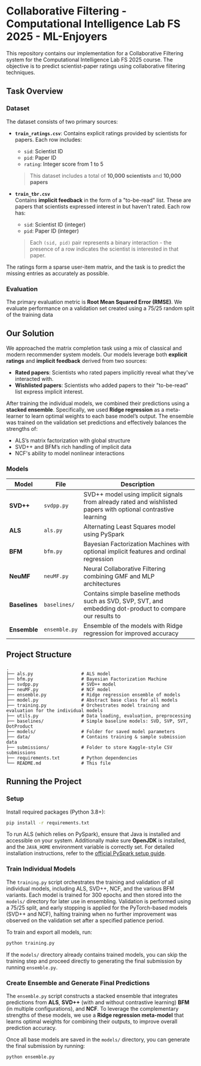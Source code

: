 # Collaborative Filtering - Computational Intelligence Lab FS 2025 - ML-Enjoyers
This repository contains our implementation for a Collaborative Filtering system for the Computational Intelligence Lab FS 2025 course. 
The objective is to predict scientist-paper ratings using collaborative filtering techniques.


## Task Overview

### Dataset
The dataset consists of two primary sources:

- **`train_ratings.csv`**: Contains explicit ratings provided by scientists for papers. Each row includes:
  - `sid`: Scientist ID
  - `pid`: Paper ID
  - `rating`: Integer score from 1 to 5
  > This dataset includes a total of **10,000 scientists** and **10,000 papers**

- **`train_tbr.csv`**  
  Contains **implicit feedback** in the form of a "to-be-read" list. These are papers that scientists expressed interest in but haven't rated. Each row has:
  - `sid`: Scientist ID (integer)
  - `pid`: Paper ID (integer)  
  > Each `(sid, pid)` pair represents a binary interaction - the presence of a row indicates the scientist is interested in that paper.

The ratings form a sparse user-item matrix, and the task is to predict the missing entries as accurately as possible.

### Evaluation
The primary evaluation metric is **Root Mean Squared Error (RMSE)**. We evaluate performance on a validation set created using a 75/25 random split of the training data


## Our Solution
We approached the matrix completion task using a mix of classical and modern recommender system models. Our models leverage both **explicit ratings** and **implicit feedback** derived from two sources:
- **Rated papers**: Scientists who rated papers implicitly reveal what they've interacted with.
- **Wishlisted papers**: Scientists who added papers to their "to-be-read" list express implicit interest.

After training the individual models, we combined their predictions using a **stacked ensemble**. Specifically, we used **Ridge regression** as a meta-learner to learn optimal weights to each base model’s output. The ensemble was trained on the validation set predictions and effectively balances the strengths of:
- ALS’s matrix factorization with global structure
- SVD++ and BFM’s rich handling of implicit data
- NCF's ability to model nonlinear interactions

### Models
| Model              | File         | Description |
|-------------------|--------------|-------------|
| **SVD++**         | `svdpp.py`   | SVD++ model using implicit signals from already rated and wishlisted papers with optional contrastive learning |
| **ALS**           | `als.py`     | Alternating Least Squares model using PySpark |
| **BFM**           | `bfm.py`     | Bayesian Factorization Machines with optional implicit features and ordinal regression |
| **NeuMF**         | `neuMF.py`   | Neural Collaborative Filtering combining GMF and MLP architectures |
| **Baselines**     | `baselines/` | Contains simple baseline methods such as SVD, SVP, SVT, and embedding dot-product to compare our results to |
| **Ensemble**      | `ensemble.py`| Ensemble of the models with Ridge regression for improved accuracy |



## Project Structure
```
.
├── als.py                  # ALS model
├── bfm.py                  # Bayesian Factorization Machine
├── svdpp.py                # SVD++ model
├── neuMF.py                # NCF model
├── ensemble.py             # Ridge regression ensemble of models
├── model.py                # Abstract base class for all models
├── training.py             # Orchestrates model training and evaluation for the individual models
├── utils.py                # Data loading, evaluation, preprocessing
├── baselines/              # Simple baseline models: SVD, SVP, SVT, DotProduct
├── models/                 # Folder for saved model parameters
├── data/                   # Contains training & sample submission data
├── submissions/            # Folder to store Kaggle-style CSV submissions
├── requirements.txt        # Python dependencies
└── README.md               # This file
```

## Running the Project
### Setup
Install required packages (Python 3.8+):

```bash
pip install -r requirements.txt
```
To run ALS (which relies on PySpark), ensure that Java is installed and accessible on your system. Additionally make sure **OpenJDK** is installed, and the `JAVA_HOME` environment variable is correctly set. For detailed installation instructions, refer to the [official PySpark setup guide](https://spark.apache.org/docs/latest/api/python/getting_started/install.html).


### Train Individual Models
The `training.py` script orchestrates the training and validation of all individual models, including ALS, SVD++, NCF, and the various BFM variants. Each model is trained for 300 epochs and then stored into the `models/` directory for later use in ensembling. Validation is performed using a 75/25 split, and early stopping is applied for the PyTorch-based models (SVD++ and NCF), halting training when no further improvement was observed on the validation set after a specified patience period.

To train and export all models, run:

```bash
python training.py
```

If the `models/` directory already contains trained models, you can skip the training step and proceed directly to generating the final submission by running `ensemble.py`.


### Create Ensemble and Generate Final Predictions
The `ensemble.py` script constructs a stacked ensemble that integrates predictions from **ALS**, **SVD++** (with and without contrastive learning) **BFM** (in multiple configurations), and **NCF**. To leverage the complementary strengths of these models, we use a **Ridge regression meta-model** that learns optimal weights for combining their outputs, to improve overall prediction accuracy.

Once all base models are saved in the `models/` directory, you can generate the final submission by running:

```bash
python ensemble.py
```


